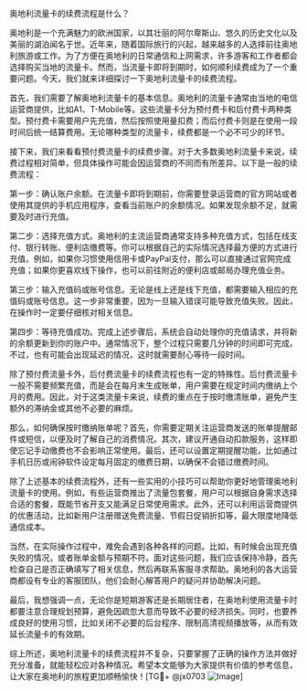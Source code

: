 奥地利流量卡的续费流程是什么？

奥地利是一个充满魅力的欧洲国家，以其壮丽的阿尔卑斯山、悠久的历史文化以及美丽的湖泊闻名于世。近年来，随着国际旅行的兴起，越来越多的人选择前往奥地利旅游或工作。为了方便在奥地利的日常通信和上网需求，许多游客和工作者都会选择购买当地的流量卡。然而，当流量卡即将到期时，如何顺利续费成为了一个重要问题。今天，我们就来详细探讨一下奥地利流量卡的续费流程。

首先，我们需要了解奥地利流量卡的基本信息。奥地利的流量卡通常由当地的电信运营商提供，比如A1、T-Mobile等。这些流量卡分为预付费卡和后付费卡两种类型。预付费卡需要用户先充值，然后按照使用量扣费；而后付费卡则是在使用一段时间后统一结算费用。无论哪种类型的流量卡，续费都是一个必不可少的环节。

接下来，我们来看看预付费流量卡的续费步骤。对于大多数奥地利流量卡来说，续费过程相对简单，但具体操作可能会因运营商的不同而有所差异。以下是一般的续费流程：

第一步：确认账户余额。在流量卡即将到期前，你需要登录运营商的官方网站或者使用其提供的手机应用程序，查看当前账户的余额情况。如果发现余额不足，就需要及时进行充值。

第二步：选择充值方式。奥地利的主流运营商通常支持多种充值方式，包括在线支付、银行转账、便利店缴费等。你可以根据自己的实际情况选择最方便的方式进行充值。例如，如果你习惯使用信用卡或PayPal支付，那么可以直接通过官网完成充值；如果你更喜欢线下操作，也可以前往附近的便利店或邮局办理充值业务。

第三步：输入充值码或账号信息。无论是线上还是线下充值，都需要输入相应的充值码或账号信息。这一步非常重要，因为一旦输入错误可能导致充值失败。因此，在操作时一定要仔细核对相关信息。

第四步：等待充值成功。完成上述步骤后，系统会自动处理你的充值请求，并将新的余额更新到你的账户中。通常情况下，整个过程只需要几分钟的时间即可完成。不过，也有可能会出现延迟的情况，这时就需要耐心等待一段时间。

除了预付费流量卡外，后付费流量卡的续费流程也有一定的特殊性。后付费流量卡一般不需要频繁充值，而是会在每月末生成账单，用户需要在规定时间内缴纳上个月的费用。因此，对于这类流量卡来说，续费的重点在于按时缴清账单，避免产生额外的滞纳金或其他不必要的麻烦。

那么，如何确保按时缴纳账单呢？首先，你需要定期关注运营商发送的账单提醒邮件或短信，以便及时了解自己的消费情况。其次，建议开通自动扣款服务，这样即使忘记手动缴费也不会影响正常使用。最后，还可以设置定期提醒功能，比如通过手机日历或闹钟软件设定每月固定的缴费日期，以确保不会错过缴费时间。

除了上述基本的续费流程外，还有一些实用的小技巧可以帮助你更好地管理奥地利流量卡的使用。例如，有些运营商推出了流量包套餐，用户可以根据自身需求选择合适的套餐，既能节省开支又能满足日常使用需求。此外，还可以利用运营商提供的优惠活动，比如新用户注册赠送免费流量、节假日促销折扣等，最大限度地降低通信成本。

当然，在实际操作过程中，难免会遇到各种各样的问题。比如，有时候会出现充值失败的情况，或者账单金额与预期不符。面对这些问题，我们应该保持冷静，首先检查自己是否正确填写了相关信息，然后再联系客服寻求帮助。奥地利的各大运营商都设有专业的客服团队，他们会耐心解答用户的疑问并协助解决问题。

最后，我想强调一点，无论你是短期游客还是长期居住者，在奥地利使用流量卡时都要注意合理规划预算，避免因疏忽大意而导致不必要的经济损失。同时，也要养成良好的使用习惯，比如关闭不必要的后台程序、限制高清视频播放等，从而有效延长流量卡的有效期。

综上所述，奥地利流量卡的续费流程并不复杂，只要掌握了正确的操作方法并做好充分准备，就能轻松应对各种情况。希望本文能够为大家提供有价值的参考信息，让大家在奥地利的旅程更加顺畅愉快！[TG💪+ @jx0703 ![Image](https://github.com/user-attachments/assets/dbca1d08-cadb-493c-b0ec-ad6f7a83f270)]